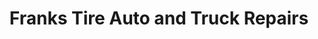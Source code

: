 ---
title: "Franks Tire Auto and Truck Repairs"
url: /queens/franks-tire-auto-and-truck-repairs/
shop: car repair
---